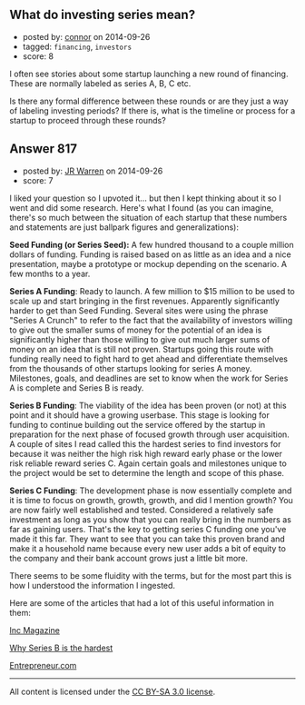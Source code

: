 ## What do investing series mean?

- posted by: [connor](https://stackexchange.com/users/392995/connor) on 2014-09-26
- tagged: `financing`, `investors`
- score: 8

<p>I often see stories about some startup launching a new round of financing. These are normally labeled as series A, B, C etc. </p>

<p>Is there any formal difference between these rounds or are they just a way of labeling investing periods? If there is, what is the timeline or process for a startup to proceed through these rounds?</p>



## Answer 817

- posted by: [JR Warren](https://stackexchange.com/users/1866317/jr-warren) on 2014-09-26
- score: 7

<p>I liked your question so I upvoted it... but then I kept thinking about it so I went and did some research.  Here's what I found  (as you can imagine, there's so much between the situation of each startup that these numbers and statements are just ballpark figures and generalizations):</p>

<p><strong>Seed Funding (or Series Seed):</strong> A few hundred thousand to a couple million dollars of funding. Funding is raised based on as little as an idea and a nice presentation, maybe a prototype or mockup depending on the scenario. A few months to a year.</p>

<p><strong>Series A Funding</strong>: Ready to launch. A few million to $15 million to be used to scale up and start bringing in the first revenues. Apparently significantly harder to get than Seed Funding. Several sites were using the phrase "Series A Crunch" to refer to the fact that the availability of investors willing to give out the smaller sums of money for the potential of an idea is significantly higher than those willing to give out much larger sums of money on an idea that is still not proven.  Startups going this route with funding really need to fight hard to get ahead and differentiate themselves from the thousands of other startups looking for series A money. Milestones, goals, and deadlines are set to know when the work for Series A is complete and Series B is ready.</p>

<p><strong>Series B Funding</strong>:  The viability of the idea has been proven (or not) at this point and it should have a growing userbase. This stage is looking for funding to continue building out the service offered by the startup in preparation for the next phase of focused growth through user acquisition.  A couple of sites I read called this the hardest series to find investors for because it was neither the high risk high reward early phase or the lower risk reliable reward series C.  Again certain goals and milestones unique to the project would be set to determine the length and scope of this phase.</p>

<p><strong>Series C Funding</strong>: The development phase is now essentially complete and it is time to focus on growth, growth, growth, and did I mention growth? You are now fairly well established and tested. Considered a relatively safe investment as long as you show that you can really bring in the numbers as far as gaining users. That's the key to getting series C funding one you've made it this far. They want to see that you can take this proven brand and make it a household name because every new user adds a bit of equity to the company and their bank account grows just a little bit more.</p>

<p>There seems to be some fluidity with the terms, but for the most part this is how I understood the information I ingested.</p>

<p>Here are some of the articles that had a lot of this useful information in them:</p>

<p><a href="http://www.inc.com/magazine/201310/david-freedman/why-the-series-a-crunch-might-be-good.html">Inc Magazine</a></p>

<p><a href="http://freddestin.com/2014/03/raising-series-hardest.html">Why Series B is the hardest</a></p>

<p><a href="http://www.entrepreneur.com/article/42336">Entrepreneur.com</a></p>




---

All content is licensed under the [CC BY-SA 3.0 license](https://creativecommons.org/licenses/by-sa/3.0/).
